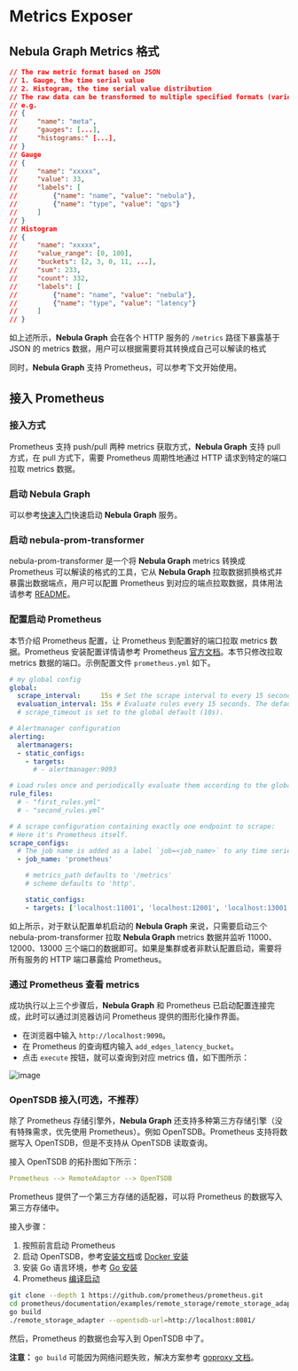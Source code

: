 # Metrics Exposer

## Nebula Graph Metrics 格式

```json
// The raw metric format based on JSON
// 1. Gauge, the time serial value
// 2. Histogram, the time serial value distribution
// The raw data can be transformed to multiple specified formats (various user-defined metric formats)
// e.g.
// {
//     "name": "meta",
//     "gauges": [...],
//     "histograms:" [...],
// }
// Gauge
// {
//     "name": "xxxxx",
//     "value": 33,
//     "labels": [
//         {"name": "name", "value": "nebula"},
//         {"name": "type", "value": "qps"}
//     ]
// }
// Histogram
// {
//     "name": "xxxxx",
//     "value_range": [0, 100],
//     "buckets": [2, 3, 0, 11, ...],
//     "sum": 233,
//     "count": 332,
//     "labels": [
//         {"name": "name", "value": "nebula"},
//         {"name": "type", "value": "latency"}
//     ]
// }
```

如上述所示，**Nebula Graph** 会在各个 HTTP 服务的 `/metrics` 路径下暴露基于 JSON 的 metrics 数据，用户可以根据需要将其转换成自己可以解读的格式

同时，**Nebula Graph** 支持 Prometheus，可以参考下文开始使用。

## 接入 Prometheus

### 接入方式

Prometheus 支持 push/pull 两种 metrics 获取方式，**Nebula Graph** 支持 pull 方式，在 pull 方式下，需要 Prometheus 周期性地通过 HTTP 请求到特定的端口拉取 metrics 数据。

### 启动 Nebula Graph

可以参考[快速入门](https://github.com/vesoft-inc/nebula/blob/master/docs/manual-CN/1.overview/2.quick-start/1.get-started.md)快速启动 **Nebula Graph** 服务。

### 启动 nebula-prom-transformer

nebula-prom-transformer 是一个将 **Nebula Graph** metrics 转换成 Prometheus 可以解读的格式的工具，它从 **Nebula Graph** 拉取数据抓换格式并暴露出数据端点，用户可以配置 Prometheus 到对应的端点拉取数据，具体用法请参考 [README](https://github.com/Shylock-Hg/nebula-prom-transformer)。

### 配置启动 Prometheus

本节介绍 Prometheus 配置，让 Prometheus 到配置好的端口拉取 metrics 数据。Prometheus 安装配置详情请参考 Prometheus [官方文档](https://prometheus.io/docs/prometheus/latest/getting_started/)。本节只修改拉取 metrics 数据的端口。示例配置文件 `prometheus.yml` 如下。

```yaml
# my global config
global:
  scrape_interval:     15s # Set the scrape interval to every 15 seconds. Default is every 1 minute.
  evaluation_interval: 15s # Evaluate rules every 15 seconds. The default is every 1 minute.
  # scrape_timeout is set to the global default (10s).

# Alertmanager configuration
alerting:
  alertmanagers:
  - static_configs:
    - targets:
      # - alertmanager:9093

# Load rules once and periodically evaluate them according to the global 'evaluation_interval'.
rule_files:
  # - "first_rules.yml"
  # - "second_rules.yml"

# A scrape configuration containing exactly one endpoint to scrape:
# Here it's Prometheus itself.
scrape_configs:
  # The job name is added as a label `job=<job_name>` to any time series scraped from this config.
  - job_name: 'prometheus'

    # metrics_path defaults to '/metrics'
    # scheme defaults to 'http'.

    static_configs:
    - targets: ['localhost:11001', 'localhost:12001', 'localhost:13001']
```

如上所示，对于默认配置单机启动的 **Nebula Graph** 来说，只需要启动三个 nebula-prom-transformer 拉取 **Nebula Graph** metrics 数据并监听 11000、12000、13000 三个端口的数据即可。如果是集群或者非默认配置启动，需要将所有服务的 HTTP 端口暴露给 Prometheus。

### 通过 Prometheus 查看 metrics

成功执行以上三个步骤后，**Nebula Graph** 和 Prometheus 已启动配置连接完成，此时可以通过浏览器访问 Prometheus 提供的图形化操作界面。

- 在浏览器中输入 `http://localhost:9090`。
- 在 Prometheus 的查询框内输入 `add_edges_latency_bucket`。
- 点击 `execute` 按钮，就可以查询到对应 metrics 值，如下图所示：

![image](https://user-images.githubusercontent.com/42762957/71470522-699cfe80-2807-11ea-9013-ea392b3f2aa1.png)

### OpenTSDB 接入(可选，不推荐）

除了 Prometheus 存储引擎外，**Nebula Graph** 还支持多种第三方存储引擎（没有特殊需求，优先使用 Prometheus）。例如 OpenTSDB。Prometheus 支持将数据写入 OpenTSDB，但是不支持从 OpenTSDB 读取查询。

接入 OpenTSDB 的拓扑图如下所示：

```yaml
Prometheus --> RemoteAdaptor --> OpenTSDB
```

Prometheus 提供了一个第三方存储的适配器，可以将 Prometheus 的数据写入第三方存储中。

接入步骤：

1. 按照前言启动 Prometheus
2. 启动 OpenTSDB，参考[安装文档](http://opentsdb.net/docs/build/html/installation.html)或 [Docker 安装](https://hub.docker.com/r/opentsdb/opentsdb)
3. 安装 Go 语言环境，参考 [Go 安装](https://golang.org/doc/install)
4. Prometheus [编译启动](https://github.com/prometheus/prometheus/tree/master/documentation/examples/remote_storage/remote_storage_adapter)

```bash
git clone --depth 1 https://github.com/prometheus/prometheus.git
cd prometheus/documentation/examples/remote_storage/remote_storage_adapter
go build
./remote_storage_adapter --opentsdb-url=http://localhost:8081/
```

然后，Prometheus 的数据也会写入到 OpenTSDB 中了。

**注意：** `go build` 可能因为网络问题失败，解决方案参考 [goproxy 文档](https://github.com/goproxy/goproxy.cn)。
